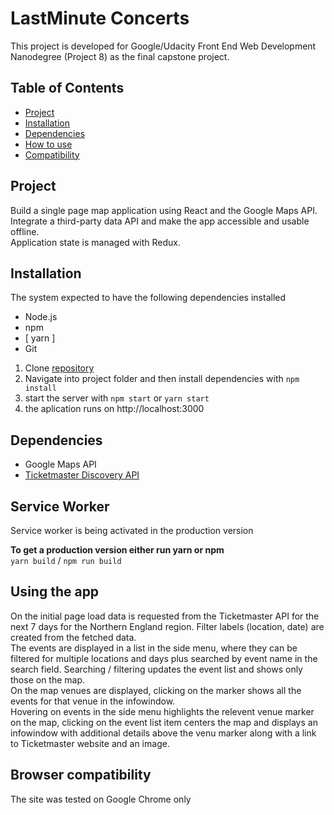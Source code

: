 # LastMinute Concerts
This project is developed for Google/Udacity Front End Web Development Nanodegree (Project 8) as the final capstone project.

## Table of Contents

* [Project](#project)
* [Installation](#installation)
* [Dependencies](#dependencies)
* [How to use](#using-the-app)
* [Compatibility](#browser-compatibility)

## Project 
Build a single page map application using React and the Google Maps API. Integrate a third-party data API and make the app accessible and usable offline.  
Application state is managed with Redux.

## Installation  
The system expected to have the following dependencies installed
* Node.js
* npm
* [ yarn ]
* Git

1. Clone [repository](https://github.com/jpacsai/Neighborhood-App)
2. Navigate into project folder and then install dependencies with `npm install`
3. start the server with `npm start` or `yarn start`
4. the aplication runs on http://localhost:3000

## Dependencies  
- Google Maps API
- [Ticketmaster Discovery API](https://developer.ticketmaster.com/products-and-docs/apis/discovery-api/v2/)

## Service Worker  
Service worker is being activated in the production version

**To get a production version either run yarn or npm**  
`yarn build` / `npm run build`

## Using the app  
On the initial page load data is requested from the Ticketmaster API for the next 7 days for the Northern England region. Filter labels (location, date) are created from the fetched data.  
The events are displayed in a list in the side menu, where they can be filtered for multiple locations and days plus searched by event name in the search field. Searching / filtering updates the event list and shows only those on the map.  
On the map venues are displayed, clicking on the marker shows all the events for that venue in the infowindow.  
Hovering on events in the side menu highlights the relevent venue marker on the map, clicking on the event list item centers the map and displays an infowindow with additional details above the venu marker along with a link to Ticketmaster website and an image.

## Browser compatibility  
The site was tested on Google Chrome only

